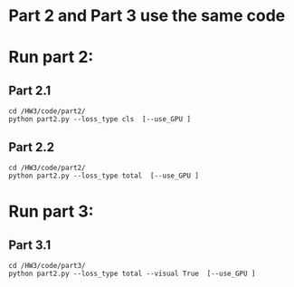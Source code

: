 # Part 2 and Part 3 use the same code 

# Run part 2: 
## Part 2.1 
```
cd /HW3/code/part2/
python part2.py --loss_type cls  [--use_GPU ] 
```
## Part 2.2 
```
cd /HW3/code/part2/
python part2.py --loss_type total  [--use_GPU ] 
```


# Run part 3:

## Part 3.1 
```
cd /HW3/code/part3/
python part2.py --loss_type total --visual True  [--use_GPU ] 
```



